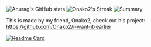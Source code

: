 ![Anurag's GitHub stats](https://github-readme-stats.vercel.app/api?username=valooost&show_icons=true&theme=dark&hide_border=true)  ![Onako2's Streak](https://github-readme-streak-stats.herokuapp.com/?user=valooost&theme=dark&hide_border=true) ![Summary](https://github-profile-summary-cards.vercel.app/api/cards/profile-details?username=valooost&show_icons=true&theme=dark&hide_border=true)

This is made by my friend, Onako2, check out his project:
https://github.com/Onako2/i-want-it-earlier

[![Readme Card](https://github-readme-stats.vercel.app/api/pin/?username=valooost&repo=i-want-it-earlier&show_icons=true&theme=dark&hide_border=true)]([https://github.com/anuraghazra/github-readme-stats](https://github.com/Onako2/i-want-it-earlier))
